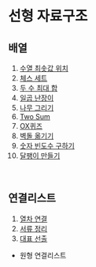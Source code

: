 # 선형 자료구조

## 배열

1. [수열 최솟값 위치](01-array_01_.js)
2. [체스 세트](01-array_02_.js)
3. [두 수 최대 합](01-array_03_.js)
4. [일곱 난장이](01-array_04_.js)
5. [나무 그리기](01-array_05_.js)
6. [Two Sum](01-array_06_.js)
7. [OX퀴즈](01-array_07_.js)
8. [벽돌 옮기기](01-array_08_.js)
9. [숫자 빈도수 구하기](01-array_09_.js)
10. [달팽이 만들기](01-array_10_.js)

<br>

## 연결리스트

1. [열차 연결](02-linkedList_01_.js)
2. [서류 정리](02-linkedList_02_.js)
3. [대표 선출](02-linkedList_03_.js)
  - 원형 연결리스트